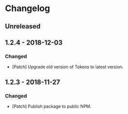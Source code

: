 # Changelog

## Unreleased

## 1.2.4 - 2018-12-03

### Changed

-   [Patch] Upgrade old version of Tokens to latest version.

## 1.2.3 - 2018-11-27

### Changed

-   [Patch] Publish package to public NPM.
